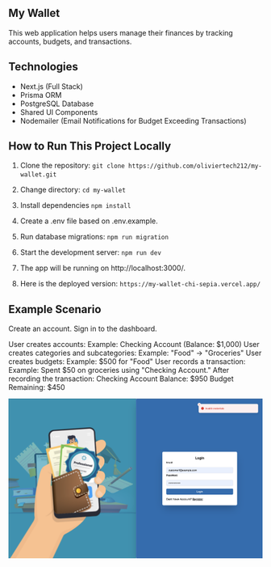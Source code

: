 

## My Wallet

This web application helps users manage their finances by tracking accounts, budgets, and transactions.

## Technologies 
- Next.js (Full Stack)
- Prisma ORM
- PostgreSQL Database
- Shared UI Components
- Nodemailer (Email Notifications for Budget Exceeding Transactions)

## How to Run This Project Locally

1. Clone the repository:
   `git clone https://github.com/oliviertech212/my-wallet.git`

2. Change directory:
   `cd my-wallet`

3. Install dependencies
 `npm install`
4. Create a .env file based on .env.example.
5. Run database migrations:
`npm run migration`
6. Start the development server:
`npm run dev `
7. The app will be running on http://localhost:3000/.
8. Here is the deployed version: `https://my-wallet-chi-sepia.vercel.app/`


## Example Scenario
Create an account.
Sign in to the dashboard.

User creates accounts:
Example: Checking Account (Balance: $1,000)
User creates categories and subcategories:
Example: "Food" -> "Groceries"
User creates budgets:
Example: $500 for "Food"
User records a transaction:
Example: Spent $50 on groceries using "Checking Account."
After recording the transaction:
Checking Account Balance: $950
Budget Remaining: $450



![alt text](<Screenshot 2025-01-19 at 17.07.45.png>)


